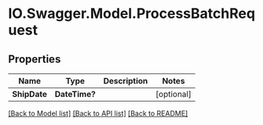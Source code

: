 # IO.Swagger.Model.ProcessBatchRequest
## Properties

Name | Type | Description | Notes
------------ | ------------- | ------------- | -------------
**ShipDate** | **DateTime?** |  | [optional] 

[[Back to Model list]](../README.md#documentation-for-models) [[Back to API list]](../README.md#documentation-for-api-endpoints) [[Back to README]](../README.md)

